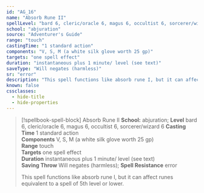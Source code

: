 ```yaml
---
id: "AG_16"
name: "Absorb Rune II"
spellLevel: "bard 6, cleric/oracle 6, magus 6, occultist 6, sorcerer/wizard 6"
school: "abjuration"
source: "Adventurer's Guide"
range: "touch"
castingTime: "1 standard action"
components: "V, S, M (a white silk glove worth 25 gp)"
targets: "one spell effect"
duration: "instantaneous plus 1 minute/ level (see text)"
saveType: "Will negates (harmless)"
sr: "error"
description: "This spell functions like absorb rune I, but it can affect runes equivalent to a spell of 5th level or lower."
known: false
cssclasses:
  - hide-title
  - hide-properties
---
```


> [!spellbook-spell-block] Absorb Rune II
> **School:** abjuration; **Level** bard 6, cleric/oracle 6, magus 6, occultist 6, sorcerer/wizard 6
> **Casting Time** 1 standard action  
> **Components** V, S, M (a white silk glove worth 25 gp)  
> **Range** touch  
> **Targets** one spell effect  
> **Duration** instantaneous plus 1 minute/ level (see text)  
> **Saving Throw** Will negates (harmless); **Spell Resistance** error
> 
> This spell functions like absorb rune I, but it can affect runes equivalent to a spell of 5th level or lower.